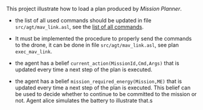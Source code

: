 This project illustrate how to load a plan produced by _Mission Planner_.

* the list of all used commands should be updated in file `src/agt/mav_link.asl`, see the  [list of all commands](https://mavlink.io/en/messages/common.html#mav_commands).

* It must be implemented the procedure to properly send the commands to the drone, it can be done in file `src/agt/mav_link.asl`, see plan `exec_mav_link`.

* the agent has a belief `current_action(MissionId,Cmd,Args)` that is updated every time a next step of the plan is executed.

* the agent has a belief `mission_required_energy(Mission,ME)` that is updated every time a next step of the plan is executed. This belief can be used to decide whether to continue to be committed to the mission or not. Agent alice simulates the battery to illustrate that.s